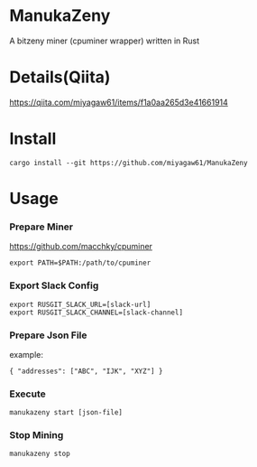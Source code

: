 # ManukaZeny

A bitzeny miner (cpuminer wrapper) written in Rust

# Details(Qiita)

https://qiita.com/miyagaw61/items/f1a0aa265d3e41661914

# Install

```
cargo install --git https://github.com/miyagaw61/ManukaZeny
```

# Usage

### Prepare Miner

https://github.com/macchky/cpuminer

```
export PATH=$PATH:/path/to/cpuminer
```

### Export Slack Config

```
export RUSGIT_SLACK_URL=[slack-url]
export RUSGIT_SLACK_CHANNEL=[slack-channel]
```

### Prepare Json File


example:

```
{ "addresses": ["ABC", "IJK", "XYZ"] }
```

### Execute

```
manukazeny start [json-file]
```

### Stop Mining

```
manukazeny stop
```
